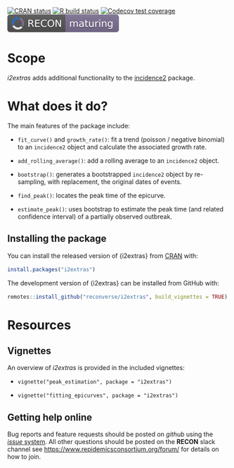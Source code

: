 
<!-- badges: start -->

[![CRAN
status](https://www.r-pkg.org/badges/version/incidence2)](https://CRAN.R-project.org/package=i2extras)
[![R build
status](https://github.com/reconverse/i2extras/workflows/R-CMD-check/badge.svg)](https://github.com/reconverse/i2extras/actions)
[![Codecov test
coverage](https://codecov.io/gh/reconverse/i2extras/branch/master/graph/badge.svg)](https://app.codecov.io/gh/reconverse/i2extras?branch=master)
[![](https://raw.githubusercontent.com/reconverse/reconverse.github.io/master/images/badge-maturing.svg)](https://www.reconverse.org/lifecycle.html#maturing)
<!-- badges: end -->

# Scope

*i2extras* adds additional functionality to the
[incidence2](https://github.com/reconverse/incidence2) package.

# What does it do?

The main features of the package include:

- `fit_curve()` and `growth_rate()`: fit a trend (poisson / negative
  binomial) to an `incidence2` object and calculate the associated
  growth rate.

- `add_rolling_average()`: add a rolling average to an `incidence2`
  object.

- `bootstrap()`: generates a bootstrapped `incidence2` object by
  re-sampling, with replacement, the original dates of events.

- `find_peak()`: locates the peak time of the epicurve.

- `estimate_peak()`: uses bootstrap to estimate the peak time (and
  related confidence interval) of a partially observed outbreak.

## Installing the package

You can install the released version of {i2extras} from
[CRAN](https://cran.r-project.org/) with:

``` r
install.packages("i2extras")
```

<div class="pkgdown-devel">

The development version of {i2extras} can be installed from GitHub with:

``` r
remotes::install_github("reconverse/i2extras", build_vignettes = TRUE)
```

</div>

# Resources

## Vignettes

An overview of *i2extras* is provided in the included vignettes:

- `vignette("peak_estimation", package = "i2extras")`

- `vignette("fitting_epicurves", package = "i2extras")`

## Getting help online

Bug reports and feature requests should be posted on *github* using the
[*issue* system](https://github.com/reconverse/i2extras/issues). All
other questions should be posted on the **RECON** slack channel see
<https://www.repidemicsconsortium.org/forum/> for details on how to
join.

